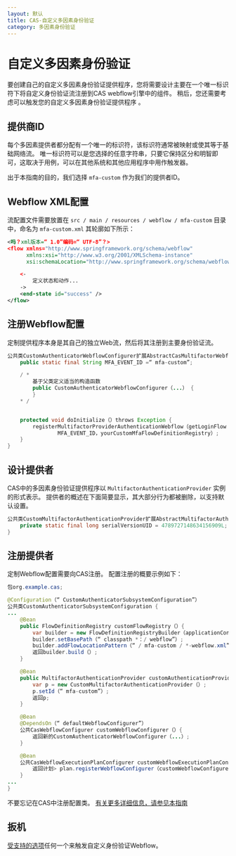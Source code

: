 ```yaml
---
layout: 默认
title: CAS-自定义多因素身份验证
category: 多因素身份验证
---
```


# 自定义多因素身份验证

要创建自己的自定义多因素身份验证提供程序，您将需要设计主要在一个唯一标识符下将自定义身份验证流注册到CAS webflow引擎中的组件。 稍后，您还需要考虑可以触发您的自定义多因素身份验证提供程序 [](Configuring-Multifactor-Authentication-Triggers.html)。

## 提供商ID

每个多因素提供者都分配有一个唯一的标识符，该标识符通常被映射或使其等于基础网络流。 唯一标识符可以是您选择的任意字符串，只要它保持区分和明智即可，这取决于用例，可以在其他系统和其他应用程序中用作触发器。

出于本指南的目的，我们选择 `mfa-custom` 作为我们的提供者ID。

## Webflow XML配置

流配置文件需要放置在 `src / main / resources / webflow / mfa-custom` 目录中，命名为 `mfa-custom.xml` 其轮廓如下所示：

```xml
<吗？xml版本=“ 1.0”编码=“ UTF-8”？>
<flow xmlns="http://www.springframework.org/schema/webflow"
      xmlns:xsi="http://www.w3.org/2001/XMLSchema-instance"
      xsi:schemaLocation="http://www.springframework.org/schema/webflow http://www.springframework.org/schema/webflow/spring-webflow.xsd">

    <- 
        定义状态和动作... 
    ->
    <end-state id="success" />
</flow>
```

## 注册Webflow配置

定制提供程序本身是其自己的独立Web流，然后将其注册到主要身份验证流。

```java
公共类CustomAuthenticatorWebflowConfigurer扩展AbstractCasMultifactorWebflowConfigurer {
    public static final String MFA_EVENT_ID =“ mfa-custom”;

    / *
        基于父类定义适当的构造函数
        public CustomAuthenticatorWebflowConfigurer（...） {
        }
    * /  


    protected void doInitialize（）throws Exception {
        registerMultifactorProviderAuthenticationWebflow（getLoginFlow（），
                MFA_EVENT_ID，yourCustomMfaFlowDefinitionRegistry）;
    }
}
```

## 设计提供者

CAS中的多因素身份验证提供程序以 `MultifactorAuthenticationProvider` 实例的形式表示。 提供者的概述在下面简要显示，其大部分行为都被删除，以支持默认设置。

```java
公共类CustomMultifactorAuthenticationProvider扩展AbstractMultifactorAuthenticationProvider {
    private static final long serialVersionUID = 4789727148634156909L;
}
```

## 注册提供者

定制Webflow配置需要向CAS注册。 配置注册的概要示例如下：

```java
包org.example.cas;

@Configuration（“ CustomAuthenticatorSubsystemConfiguration”）
公共类CustomAuthenticatorSubsystemConfiguration {
...
    @Bean
    public FlowDefinitionRegistry customFlowRegistry（）{
        var builder = new FlowDefinitionRegistryBuilder（applicationContext，flowBuilderServices）;
        builder.setBasePath（“ classpath *：/ webflow”）;
        builder.addFlowLocationPattern（“ / mfa-custom / *-webflow.xml”）;
        返回builder.build（）;
    }

    @Bean
    public MultifactorAuthenticationProvider customAuthenticationProvider（）{
        var p = new CustomMultifactorAuthenticationProvider（）;
        p.setId（“ mfa-custom”）;
        返回p;
    }

    @Bean
    @DependsOn（“ defaultWebflowConfigurer”）
    公共CasWebflowConfigurer customWebflowConfigurer（）{
        返回新的CustomAuthenticatorWebflowConfigurer（...）;
    } 

    @Bean
    公共CasWebflowExecutionPlanConfigurer customWebflowExecutionPlanConfigurer（）{
        返回计划> plan.registerWebflowConfigurer（customWebflowConfigurer（））;
    }
...
}
```

不要忘记在CAS中注册配置类。 [有关更多详细信息，请参见本指南](../configuration/Configuration-Management-Extensions.html)

## 扳机

[受支持的选项](Configuring-Multifactor-Authentication-Triggers.html)任何一个来触发自定义身份验证Webflow。

